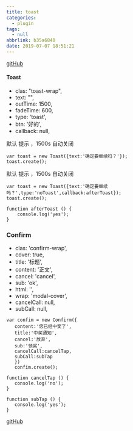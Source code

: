 ```yaml
---
title: toast
categories:
  - plugin
tags:
  - null
abbrlink: b35a6840
date: 2019-07-07 18:51:21
---
```


[gitHub](https://github.com/kokiers/toast-confirm)

#### Toast

+ clas: "toast-wrap",
+ text: "",
+ outTime: 1500,
+ fadeTime: 600,
+ type: 'toast',
+ btn: '好的',
+ callback: null,

默认 提示 ，1500s 自动关闭
```
var toast = new Toast({text:'确定要继续吗？'});
toast.create();
```
 

 默认 提示 ，1500s 自动关闭
```
var toast = new Toast({text:'确定要继续吗？',type:'noToast',callback:afterToast});
toast.create();

function afterToast () {
    console.log('yes');
}
```
 

### Confirm

+ clas: 'confirm-wrap',
+ cover: true,
+ title: '标题',
+ content: '正文',
+ cancel: 'cancel',
+ sub: 'ok',
+ html: '',
+ wrap: 'modal-cover',
+ cancelCall: null,
+ subCall: null,

 ```
var confim = new Confirm({
    content:'您已经中奖了',
    title:'中奖通知',
    cancel:'放弃',
    sub:'领奖',
    cancelCall:cancelTap,
    subCall:subTap
    })
    confim.create();

function cancelTap () {
    console.log('no');
}

function subTap () {
    console.log('yes');
}
 ```

 [gitHub](https://github.com/kokiers/toast-confirm)